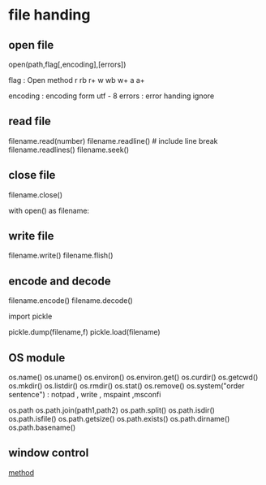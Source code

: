 # file handing
## open file
open(path,flag[,encoding],[errors])

flag : Open method
r  rb  r+  w  wb  w+  a  a+

encoding : encoding form  utf - 8
errors  : error handing ignore

## read file

filename.read(number)
filename.readline()  # include line break
filename.readlines()
filename.seek()

## close file
filename.close()

with open() as filename:


## write file

filename.write()
filename.flish()

## encode and decode

filename.encode()
filename.decode()


import pickle


pickle.dump(filename,f)
pickle.load(filename)


## OS module

os.name()
os.uname()
os.environ()
os.environ.get()
os.curdir()
os.getcwd()
os.mkdir()
os.listdir()
os.rmdir()
os.stat()
os.remove()
os.system("order sentence")  : notpad , write , mspaint ,msconfi 

os.path
os.path.join(path1,path2)
os.path.split()
os.path.isdir()
os.path.isfile()
os.path.getsize()
os.path.exists()
os.path.dirname()
os.path.basename()


## window control

[method](https://blog.csdn.net/qq_23934063/article/details/79584525)

